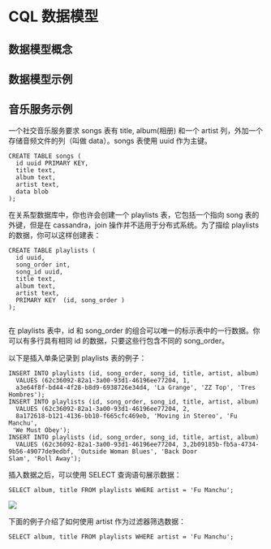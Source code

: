 # CQL 数据模型

## 数据模型概念
## 数据模型示例
## 音乐服务示例

一个社交音乐服务要求 songs 表有 title, album(相册) 和一个 artist 列，外加一个存储音频文件的列（叫做 data）。songs 表使用 uuid 作为主键。

```
CREATE TABLE songs (
  id uuid PRIMARY KEY,
  title text,
  album text,
  artist text,
  data blob
);
```

在关系型数据库中，你也许会创建一个 playlists 表，它包括一个指向 song 表的外键，但是在 cassandra，join 操作并不适用于分布式系统。为了描绘 playlists 的数据，你可以这样创建表：

```
CREATE TABLE playlists (
  id uuid,
  song_order int,
  song_id uuid,
  title text,
  album text,
  artist text,
  PRIMARY KEY  (id, song_order )
);
  
```
在 playlists 表中，id 和 song_order 的组合可以唯一的标示表中的一行数据。你可以有多行具有相同 id 的数据，只要这些行包含不同的 song_order。

以下是插入单条记录到 playlists 表的例子：

```
INSERT INTO playlists (id, song_order, song_id, title, artist, album)
  VALUES (62c36092-82a1-3a00-93d1-46196ee77204, 1,
  a3e64f8f-bd44-4f28-b8d9-6938726e34d4, 'La Grange', 'ZZ Top', 'Tres
Hombres');
INSERT INTO playlists (id, song_order, song_id, title, artist, album)
  VALUES (62c36092-82a1-3a00-93d1-46196ee77204, 2,
  8a172618-b121-4136-bb10-f665cfc469eb, 'Moving in Stereo', 'Fu Manchu',
 'We Must Obey');
INSERT INTO playlists (id, song_order, song_id, title, artist, album)
  VALUES (62c36092-82a1-3a00-93d1-46196ee77204, 3,2b09185b-fb5a-4734-9b56-49077de9edbf, 'Outside Woman Blues', 'Back Door
Slam', 'Roll Away');
```

插入数据之后，可以使用 SELECT 查询语句展示数据：

```SELECT album, title FROM playlists WHERE artist = 'Fu Manchu';```

![](http://docs.datastax.com/en/cql/3.1/cql/images/select_playlists.png)
 
下面的例子介绍了如何使用 artist 作为过滤器筛选数据：

```SELECT album, title FROM playlists WHERE artist = 'Fu Manchu';```